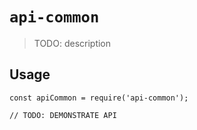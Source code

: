 # `api-common`

> TODO: description

## Usage

```
const apiCommon = require('api-common');

// TODO: DEMONSTRATE API
```
